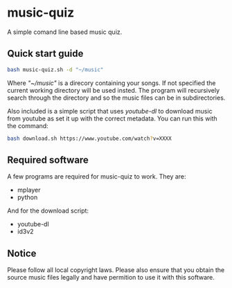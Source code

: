 music-quiz
==========

A simple comand line based music quiz.

Quick start guide
----------------

```bash
bash music-quiz.sh -d "~/music"
```

Where *"~/music"* is a direcory containing your songs. If not specified the current working directory will be used insted. The program will recursively search through the directory and so the music files can be in subdirectories.


Also included is a simple script that uses *youtube-dl* to download music from youtube as set it up with the correct metadata. You can run this with the command:

```bash
bash download.sh https://www.youtube.com/watch?v=XXXX
```

Required software
------------

A few programs are required for music-quiz to work. They are:
+ mplayer
+ python

And for the download script:
+ youtube-dl
+ id3v2

Notice
---------

Please follow all local copyright laws. Please also ensure that you obtain the source music files legally and have permition to use it with this software.

